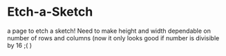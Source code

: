 # Etch-a-Sketch
a page to etch a sketch!
Need to make height and width dependable on number of rows and columns (now it only looks good if number is divisible by 16 ;( )
